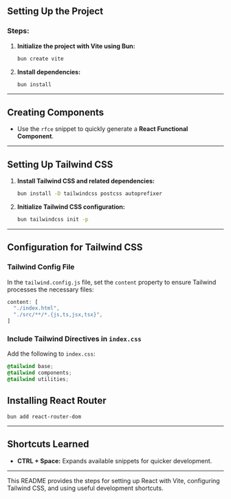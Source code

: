 ## Setting Up the Project

### Steps:
1. **Initialize the project with Vite using Bun:**
   ```bash
   bun create vite
   ```

2. **Install dependencies:**
   ```bash
   bun install
   ```

---

## Creating Components

- Use the `rfce` snippet to quickly generate a **React Functional Component**.

---

## Setting Up Tailwind CSS

1. **Install Tailwind CSS and related dependencies:**
   ```bash
   bun install -D tailwindcss postcss autoprefixer
   ```

2. **Initialize Tailwind CSS configuration:**
   ```bash
   bun tailwindcss init -p
   ```

---

## Configuration for Tailwind CSS

### Tailwind Config File
In the `tailwind.config.js` file, set the `content` property to ensure Tailwind processes the necessary files:
```javascript
content: [
  "./index.html",
  "./src/**/*.{js,ts,jsx,tsx}",
]
```

### Include Tailwind Directives in `index.css`
Add the following to `index.css`:
```css
@tailwind base;
@tailwind components;
@tailwind utilities;
```
## Installing React Router

```
bun add react-router-dom
```

---

## Shortcuts Learned

- **CTRL + Space:** Expands available snippets for quicker development.

---

This README provides the steps for setting up React with Vite, configuring Tailwind CSS, and using useful development shortcuts.

